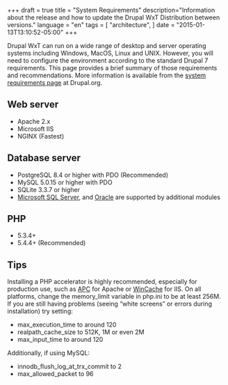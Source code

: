 +++
draft = true
title = "System Requirements"
description="Information about the release and how to update the Drupal WxT Distribution between versions."
language = "en"
tags = [
    "architecture",
]
date = "2015-01-13T13:10:52-05:00"
+++

Drupal WxT can run on a wide range of desktop and server operating systems including Windows, MacOS, Linux and UNIX. However, you will need to configure the environment according to the standard Drupal 7 requirements. This page provides a brief summary of those requirements and recommendations. More information is available from the [system requirements page][system_requirements] at Drupal.org.

## Web server

* Apache 2.x
* Microsoft IIS
* NGINX (Fastest)

## Database server

* PostgreSQL 8.4 or higher with PDO (Recommended)
* MySQL 5.0.15 or higher with PDO
*  SQLite 3.3.7 or higher
* [Microsoft SQL Server][sqlsrv], and [Oracle][oracle] are supported by additional modules

## PHP

* 5.3.4+
* 5.4.4+ (Recommended)

## Tips

Installing a PHP accelerator is highly recommended, especially for production use, such as [APC][apc] for Apache or [WinCache][wincache] for IIS. On all platforms, change the memory_limit variable in php.ini to be at least 256M. If you are still having problems (seeing “white screens” or errors during installation) try setting:

* max_execution_time to around 120
* realpath_cache_size to 512K, 1M or even 2M
* max_input_time to around 120

Additionally, if using MySQL:
* innodb_flush_log_at_trx_commit to 2
* max_allowed_packet to 96


<!-- Links Referenced -->

[system_requirements]:          http://drupal.org/requirements
[sqlsrv]:                       https://drupal.org/project/sqlsrv
[oracle]:                       https://drupal.org/project/oracle
[apc]:                          http://pecl.php.net/package/APC
[wincache]:                     http://www.iis.net/downloads/microsoft/wincache-extension
